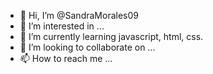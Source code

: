 - 👋 Hi, I’m @SandraMorales09
- 👀 I’m interested in ...
- 🌱 I’m currently learning javascript, html, css.
- 💞️ I’m looking to collaborate on ...
- 📫 How to reach me ...

<!---
SandraMorales09/SandraMorales09 is a ✨ special ✨ repository because its `README.md` (this file) appears on your GitHub profile.
You can click the Preview link to take a look at your changes.
--->

